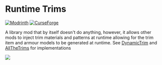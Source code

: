 # Runtime Trims

[![Modrinth](https://img.shields.io/modrinth/dt/runtimetrims?color=00AF5C&label=downloads&logo=modrinth)](https://modrinth.com/mod/runtimetrims)
[![CurseForge](https://cf.way2muchnoise.eu/full_1122245_downloads.svg)](https://curseforge.com/minecraft/mc-mods/runtimetrims)

A library mod that by itself doesn't do anything, however, it allows other mods to inject trim materials and patterns
at runtime allowing for the trim item and armour models to be generated at runtime.
See [DynamicTrim](https://github.com/Bawnorton/Dynamic-Trim) and [AllTheTrims](https://github.com/Bawnorton/AllTheTrims)
for implementations

![](https://i.imgur.com/GxumAxP.png)
